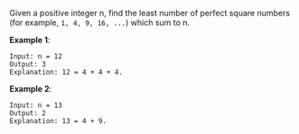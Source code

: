 Given a positive integer n, find the least number of perfect square numbers (for example, `1, 4, 9, 16, ...`) which sum to n.

**Example 1**:
    
    Input: n = 12
    Output: 3 
    Explanation: 12 = 4 + 4 + 4.
**Example 2**:
    
    Input: n = 13
    Output: 2
    Explanation: 13 = 4 + 9.